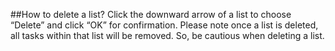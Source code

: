 ##How to delete a list?
Click the downward arrow of a list to choose “Delete” and click “OK” for confirmation. Please note once a list is deleted, all tasks within that list will be removed. So, be cautious when deleting a list.
